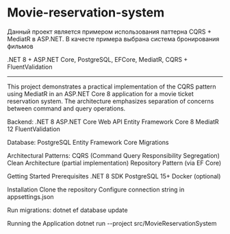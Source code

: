 # Movie-reservation-system

Данный проект является примером использования паттерна CQRS + MediatR в ASP.NET. В качесте примера выбрана система бронирования фильмов

.NET 8 + ASP.NET Core, PostgreSQL, EFCore, MediatR, CQRS + FluentValidation

---------------------------------------------------------

This project demonstrates a practical implementation of the CQRS pattern using MediatR in an ASP.NET Core 8 application for a movie ticket reservation system. The architecture emphasizes separation of concerns between command and query operations.


Backend:
  .NET 8
  ASP.NET Core Web API
  Entity Framework Core 8
  MediatR 12
  FluentValidation
  
Database:
  PostgreSQL
  Entity Framework Core Migrations

Architectural Patterns:
  CQRS (Command Query Responsibility Segregation)
  Clean Architecture (partial implementation)
  Repository Pattern (via EF Core)

Getting Started
  Prerequisites
    .NET 8 SDK
    PostgreSQL 15+
    Docker (optional)

Installation
  Clone the repository
  Configure connection string in appsettings.json

Run migrations:
  dotnet ef database update

Running the Application
  dotnet run --project src/MovieReservationSystem 
